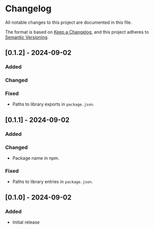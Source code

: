 # Changelog

All notable changes to this project are documented in this file.

The format is based on [Keep a Changelog](https://keepachangelog.com/en/1.0.0/),
and this project adheres to [Semantic Versioning](https://semver.org/spec/v2.0.0.html).

## [0.1.2] - 2024-09-02

### Added

### Changed

### Fixed
- Paths to library exports in `package.json`.

## [0.1.1] - 2024-09-02

### Added

### Changed
- Package name in npm.

### Fixed
- Paths to library entries in `package.json`.

## [0.1.0] - 2024-09-02
### Added
- Initial release
